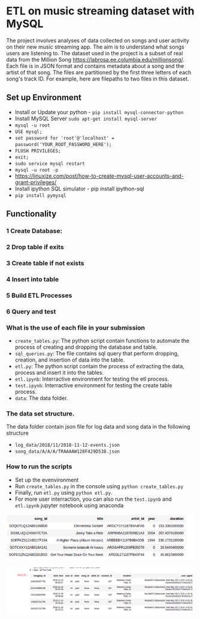 # ETL on music streaming dataset with MySQL
The project involves analyses of data collected on songs and user activity on their new music streaming app. 
The aim is to understand what songs users are listening to. 
The dataset used in the project is a subset of real data from the Million Song  https://labrosa.ee.columbia.edu/millionsong/. 
Each file is in JSON format and contains metadata about a song and the artist of that song. 
The files are partitioned by the first three letters of each song's track ID. 
For example, here are filepaths to two files in this dataset.
## Set up Environment
*   Install or Update your python - `pip install mysql-connector-python`
*	Install MySQL Server `sudo apt-get install mysql-server`
*	`mysql -u root`
*	`USE mysql;`
*	`set password for 'root'@'localhost' = password('YOUR_ROOT_PASSWORD_HERE');`
*	`FLUSH PRIVILEGES;`
*	`exit;`
*	`sudo service mysql restart`
*	`mysql -u root -p`
*	https://linuxize.com/post/how-to-create-mysql-user-accounts-and-grant-privileges/
*   Install ipython SQL simulator - pip install ipython-sql
*	`pip install pymysql`

##  Functionality
### 1   Create Database: 
### 2   Drop table if exits
### 3   Create table if not exists
### 4   Insert into table
### 5   Build ETL Processes
### 6   Query and test


### What is the use of each file in your submission
*   `create_tables.py`: The python script contain functions to automate the process of creating and dropping the database and table.
*   `sql_queries.py`: The file contains sql query that perform dropping, creation, and insertion of data into the table. 
*   `etl.py`: The python script contain the process of extracting the data, process and insert it into the tables.
*   `etl.ipynb`: Interractive environment for testing the etl process.
*   `test.ipynb`: Interractive environment for testing the create table process.
*   `data`:  The data folder.

### The data set structure.
The data folder contain json file for log data and song data in the following structure
*   `log_data/2018/11/2018-11-12-events.json`
*   `song_data/A/A/A/TRAAAAW128F429D538.json`
### How to run the scripts
*   Set up the evenvironment
*   Run `create_tables.py` in the console using `python create_tables.py`
*   Finally, run `etl.py` using `python etl.py`.
*   For more user interraction, you can also run the `test.ipynb` and `etl.ipynb` jupyter notebook using anaconda


![alt text](https://github.com/JohnOMDev/data-engineering-projects/blob/main/etl-project-with-postgres/images/song_table.png?raw=true)


![alt text](https://github.com/JohnOMDev/data-engineering-projects/blob/main/etl-project-with-postgres/images/fact_table.png?raw=true)
